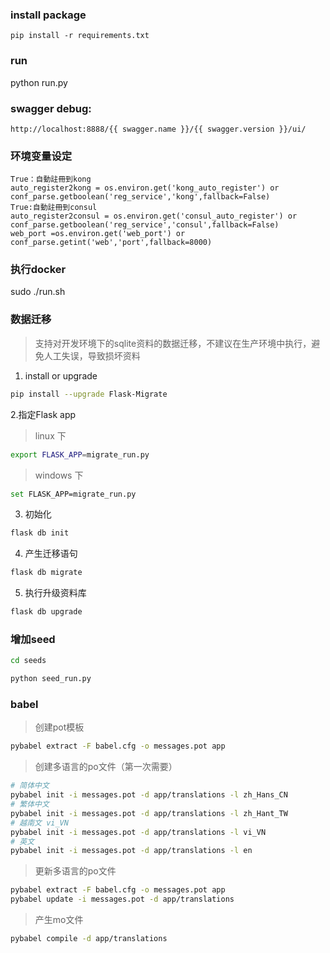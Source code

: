 

### install package
```
pip install -r requirements.txt
```
### run
python run.py

### swagger debug:
```
http://localhost:8888/{{ swagger.name }}/{{ swagger.version }}/ui/

```

### 环境变量设定
```
True：自動註冊到kong
auto_register2kong = os.environ.get('kong_auto_register') or  conf_parse.getboolean('reg_service','kong',fallback=False)
True:自動註冊到consul
auto_register2consul = os.environ.get('consul_auto_register') or  conf_parse.getboolean('reg_service','consul',fallback=False)
web_port =os.environ.get('web_port') or conf_parse.getint('web','port',fallback=8000)
```

### 执行docker
  sudo ./run.sh


### 数据迁移
> 支持对开发环境下的sqlite资料的数据迁移，不建议在生产环境中执行，避免人工失误，导致损坏资料
1. install or upgrade
```bash
pip install --upgrade Flask-Migrate
```
2.指定Flask app
> linux 下
```bash
export FLASK_APP=migrate_run.py
```
> windows 下
```bash
set FLASK_APP=migrate_run.py
```
3. 初始化
```bash
flask db init
```
4. 产生迁移语句
```bash
flask db migrate
```
5. 执行升级资料库
```bash
flask db upgrade
```
### 增加seed
```bash
cd seeds
```
```python
python seed_run.py
```
### babel
> 创建pot模板
```bash
pybabel extract -F babel.cfg -o messages.pot app
```
> 创建多语言的po文件（第一次需要）
```bash
# 简体中文
pybabel init -i messages.pot -d app/translations -l zh_Hans_CN
# 繁体中文
pybabel init -i messages.pot -d app/translations -l zh_Hant_TW
# 越南文 vi_VN
pybabel init -i messages.pot -d app/translations -l vi_VN
# 英文
pybabel init -i messages.pot -d app/translations -l en
```

> 更新多语言的po文件
```bash
pybabel extract -F babel.cfg -o messages.pot app
pybabel update -i messages.pot -d app/translations
```

> 产生mo文件
```bash
pybabel compile -d app/translations
```